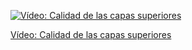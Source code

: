 
[![Vídeo: Calidad de las capas superiores](https://img.youtube.com/vi/kb7x8JF50N0/0.jpg)](https://drive.google.com/file/d/162UCOAhJpprlGXIQ7bDplaLy4nFF1YWB/view?usp=sharing)

[Vídeo: Calidad de las capas superiores](https://drive.google.com/file/d/162UCOAhJpprlGXIQ7bDplaLy4nFF1YWB/view?usp=sharing)

